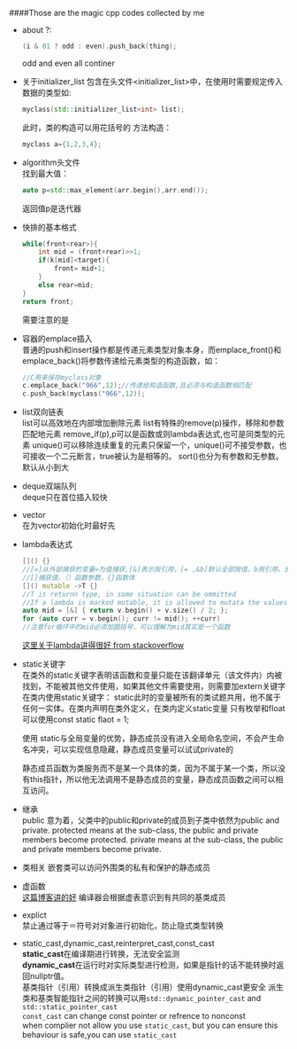 ####Those are the  magic cpp codes collected by me 
- about ?: 
    ```cpp
    (i & 01 ? odd : even).push_back(thing);
    ```
    odd and even all continer

- 关于initializer_list 
    包含在头文件<initializer_list>中，在使用时需要规定传入数据的类型如:
    ```cpp
    myclass(std::initializer_list<int> list);
    ```
    此时，类的构造可以用花括号的 方法构造：
    ```cpp
    myclass a={1,2,3,4};
    ```

- algorithm头文件  
    找到最大值：
    ```cpp
    auto p=std::max_element(arr.begin(),arr.end());
    ```
    返回值p是迭代器

- 快排的基本格式
    ```cpp
    while(front<rear>){
        int mid = (front+rear)>>1;
        if(k[mid]<target){
            front= mid+1;
        }
        else rear=mid;
    }
    return front;
    ```
    需要注意的是

- 容器的emplace插入  
    普通的push和insert操作都是传递元素类型对象本身，而emplace_front()和emplace_back()将参数传递给元素类型的构造函数，如：
    ```cpp
    //C用来保存myclass对象
    c.emplace_back("966",12);//传递给构造函数,且必须与构造函数相匹配
    c.push_back(myclass("966",12));
    ```
- list双向链表  
    list可以高效地在内部增加删除元素
    list有特殊的remove(p)操作，移除和参数匹配地元素
    remove_if(p),p可以是函数或则lambda表达式,也可是同类型的元素
    unique()可以移除连续重复的元素只保留一个，unique()可不接受参数，也可接收一个二元断言，true被认为是相等的。
    sort()也分为有参数和无参数。默认从小到大
- deque双端队列  
    deque只在首位插入较快
- vector  
    在为vector初始化时最好先
- lambda表达式
    ```cpp
    []() {}
    //[=]从外部捕获的变量=为值捕获,[&]表示按引用，[= ,&b]默认全部按值，b用引用，反之亦然
    //[]捕获值，（）函数参数，{}函数体
    []() mutable ->T {}
    //T is returnn type, in some situation can be ommitted
    //If a lambda is marked mutable, it is allowed to mutata the values taht have been capture by value.
    auto mid = [&] { return v.begin() + v.size() / 2; };
    for (auto curr = v.begin(); curr != mid(); ++curr)
    //注意for循环中的mid必须加圆括号，可以理解为mid其实是一个函数
    ```
    [这里关于lambda讲得很好 from stackoverflow](https://stackoverflow.com/questions/7627098/what-is-a-lambda-expression-in-c11?r=SearchResults)

- static关键字  
    在类外的static关键字表明该函数和变量只能在该翻译单元（该文件内）内被找到，不能被其他文件使用，如果其他文件需要使用，则需要加extern关键字
    在类内使用static关键字：
    static此时的变量被所有的类试题共用，他不属于任何一实体。在类内声明在类外定义，在类内定义static变量 只有枚举和float可以使用const static flaot = 1;
        
    使用 static与全局变量的优势，静态成员没有进入全局命名空间，不会产生命名冲突，可以实现信息隐藏，静态成员变量可以试试private的

    静态成员函数为类服务而不是某一个具体的类，因为不属于某一个类，所以没有this指针，所以他无法调用不是静态成员的变量，静态成员函数之间可以相互访问。

- 继承   
    public 意为着，父类中的public和private的成员到子类中依然为public and private.
    protected means at the sub-class, the public and private members become protected.
    private means at the sub-class, the public and private members become private.

- 类相关
    嵌套类可以访问外围类的私有和保护的静态成员
- 虚函数  
    [这篇博客讲的好](https://blog.csdn.net/hackbuteer1/article/details/7558868)
    编译器会根据虚表意识到有共同的基类成员

- explict  
    禁止通过等于＝符号对对象进行初始化，防止隐式类型转换

- static_cast,dynamic_cast,reinterpret_cast,const_cast  
    **static_cast**在编译期进行转换，无法安全监测  
    **dynamic_cast**在运行时对实际类型进行检测，如果是指针的话不能转换时返回nullptr值。  
    基类指针（引用）转换成派生类指针（引用）使用dynamic_cast更安全
    派生类和基类智能指针之间的转换可以用`std::dynamic_pointer_cast` and `std::static_pointer_cast`  
    `const_cast` can change const pointer or refrence to nonconst  
    when complier not allow you use `static_cast`, but you can ensure this behaviour is safe,you can use `static_cast`
